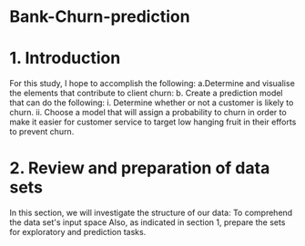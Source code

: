 # Bank-Churn-prediction

# 1. Introduction
For this study, I hope to accomplish the following:
a.Determine and visualise the elements that contribute to client churn:
b. Create a prediction model that can do the following:
   i. Determine whether or not a customer is likely to churn.
  ii. Choose a model that will assign a probability to churn in order to make it easier for customer service to target low hanging fruit in their efforts to prevent churn.
# 2. Review and preparation of data sets
In this section, we will investigate the structure of our data:
To comprehend the data set's input space
Also, as indicated in section 1, prepare the sets for exploratory and prediction tasks.
